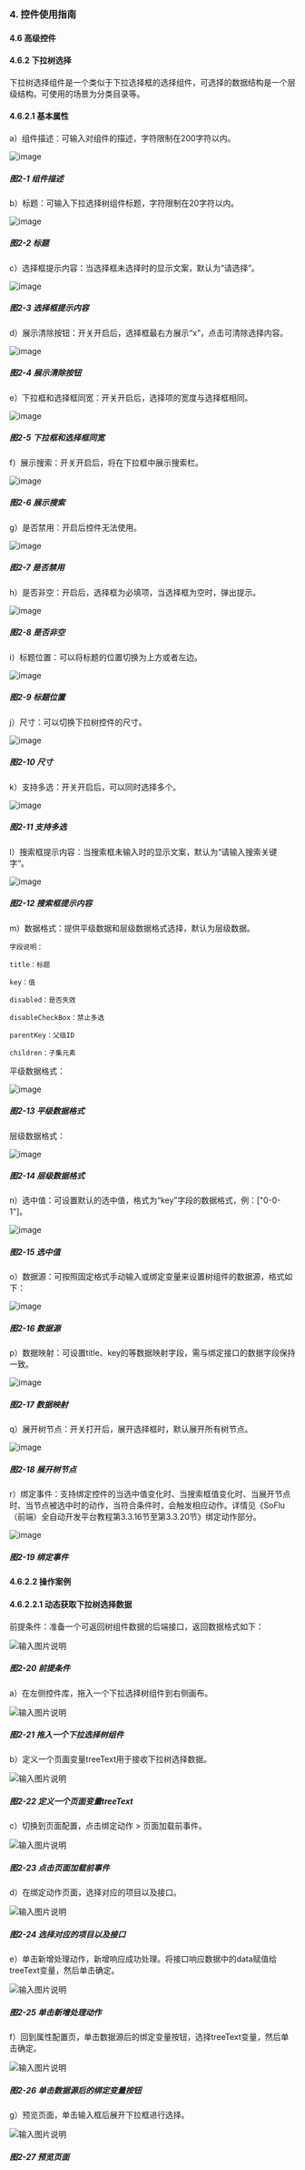 ### 4. 控件使用指南

#### 4.6 高级控件

#### 4.6.2 下拉树选择

下拉树选择组件是一个类似于下拉选择框的选择组件，可选择的数据结构是一个层级结构。可使用的场景为分类目录等。

#### 4.6.2.1 基本属性

a）组件描述：可输入对组件的描述，字符限制在200字符以内。

![image](https://user-images.githubusercontent.com/79617492/223967798-291bd629-ad8f-412d-a3cb-c9ff2b4ee597.png)

##### 图2-1 组件描述

b）标题：可输入下拉选择树组件标题，字符限制在20字符以内。

![image](https://user-images.githubusercontent.com/79617492/223967842-60dd5405-9c84-43ea-a425-35c69837ceba.png)

##### 图2-2 标题

c）选择框提示内容：当选择框未选择时的显示文案，默认为“请选择”。

![image](https://user-images.githubusercontent.com/79617492/223967893-910dce01-45f3-4b4f-be3f-2e49eaa6ca59.png)

##### 图2-3 选择框提示内容

d）展示清除按钮：开关开启后，选择框最右方展示“x”，点击可清除选择内容。

![image](https://user-images.githubusercontent.com/79617492/223967941-02644a1d-c3ac-4f34-aa74-5e420f76228b.png)

##### 图2-4 展示清除按钮

e）下拉框和选择框同宽：开关开启后，选择项的宽度与选择框相同。

![image](https://user-images.githubusercontent.com/79617492/223967984-54a9e64d-e3ef-489a-a402-289dfdace6b8.png)

##### 图2-5 下拉框和选择框同宽

f）展示搜索：开关开启后，将在下拉框中展示搜索栏。

![image](https://user-images.githubusercontent.com/79617492/223968067-8e411a7a-20d6-418b-b977-1c36fd79a28f.png)

##### 图2-6 展示搜索

g）是否禁用：开启后控件无法使用。

![image](https://user-images.githubusercontent.com/79617492/223968102-10addd38-256a-4723-a39a-ae0a5fb48cc3.png)

##### 图2-7 是否禁用

h）是否非空：开启后，选择框为必填项，当选择框为空时，弹出提示。

![image](https://user-images.githubusercontent.com/79617492/223968140-bd65cb41-547d-442d-a0dc-d4ac2f9f931b.png)

##### 图2-8 是否非空

i）标题位置：可以将标题的位置切换为上方或者左边。

![image](https://user-images.githubusercontent.com/79617492/223968168-979e116e-28b8-44dd-b002-7d779983e2b1.png)

##### 图2-9 标题位置

j）尺寸：可以切换下拉树控件的尺寸。

![image](https://user-images.githubusercontent.com/79617492/223968251-03eb4d5a-18c0-4811-83c0-c7de3b67df83.png)

##### 图2-10 尺寸

k）支持多选：开关开启后，可以同时选择多个。

![image](https://user-images.githubusercontent.com/79617492/223968279-19cb12f3-a232-46c0-8c40-e76edcac0920.png)

##### 图2-11 支持多选

l）搜索框提示内容：当搜索框未输入时的显示文案，默认为“请输入搜索关键字”。

![image](https://user-images.githubusercontent.com/79617492/223968326-498842dc-1f2c-4cdd-92cc-306093586baf.png)

##### 图2-12 搜索框提示内容

m）数据格式：提供平级数据和层级数据格式选择，默认为层级数据。


```
字段说明：

title：标题

key：值

disabled：是否失效

disableCheckBox：禁止多选

parentKey：父级ID

children：子集元素
```

平级数据格式：

![image](https://user-images.githubusercontent.com/79617492/223968377-2ef1b001-add9-4108-a4b9-5782315fe13e.png)

##### 图2-13 平级数据格式

层级数据格式：

![image](https://user-images.githubusercontent.com/79617492/223968425-194af009-11c4-4623-afc7-b0fa7f310f74.png)

##### 图2-14 层级数据格式

n）选中值：可设置默认的选中值，格式为“key”字段的数据格式，例：["0-0-1"]。

![image](https://user-images.githubusercontent.com/79617492/223968519-18c3b33d-3328-46a9-a221-f81a143e2eed.png)

##### 图2-15 选中值

o）数据源：可按照固定格式手动输入或绑定变量来设置树组件的数据源，格式如下：

![image](https://user-images.githubusercontent.com/79617492/223968556-761319de-9d95-4a4a-86a0-6d99cbc3a186.png)

##### 图2-16 数据源

p）数据映射：可设置title、key的等数据映射字段，需与绑定接口的数据字段保持一致。

![image](https://user-images.githubusercontent.com/79617492/223968588-50ec6fc4-2d01-4dbc-9249-3bd6e35ee7aa.png)

##### 图2-17 数据映射

q）展开树节点：开关打开后，展开选择框时，默认展开所有树节点。

![image](https://user-images.githubusercontent.com/79617492/223968614-0c6e2e3f-a3b0-4130-8aa3-c82574ae26e2.png)

##### 图2-18 展开树节点

r）绑定事件：支持绑定控件的当选中值变化时、当搜索框值变化时、当展开节点时、当节点被选中时的动作，当符合条件时，会触发相应动作。详情见《SoFlu（前端）全自动开发平台教程第3.3.16节至第3.3.20节》绑定动作部分。

![image](https://user-images.githubusercontent.com/79617492/223968636-c8727c9c-b9ed-42d0-bc8c-65fcf496c5e8.png)

##### 图2-19 绑定事件

#### 4.6.2.2 操作案例

#### 4.6.2.2.1 动态获取下拉树选择数据

前提条件：准备一个可返回树组件数据的后端接口，返回数据格式如下：

![输入图片说明](../../../../images/%20SoFlu%EF%BC%88%E5%89%8D%E7%AB%AF%EF%BC%89%E5%85%A8%E8%87%AA%E5%8A%A8%E5%BC%80%E5%8F%91%E5%B9%B3%E5%8F%B0%E6%95%99%E7%A8%8B/1.%20%E6%9C%80%E6%96%B0%E7%89%88%E6%9C%AC%20-%20%E6%9B%B4%E6%96%B0%E6%97%A5%E6%9C%9F%20-%202023.01.10/4.%20%E6%8E%A7%E4%BB%B6%E4%BD%BF%E7%94%A8%E6%8C%87%E5%8D%97/6.%20%E9%AB%98%E7%BA%A7%E6%8E%A7%E4%BB%B6/2-20.png)

##### 图2-20 前提条件

a）在左侧控件库，拖入一个下拉选择树组件到右侧画布。

![输入图片说明](../../../../images/%20SoFlu%EF%BC%88%E5%89%8D%E7%AB%AF%EF%BC%89%E5%85%A8%E8%87%AA%E5%8A%A8%E5%BC%80%E5%8F%91%E5%B9%B3%E5%8F%B0%E6%95%99%E7%A8%8B/1.%20%E6%9C%80%E6%96%B0%E7%89%88%E6%9C%AC%20-%20%E6%9B%B4%E6%96%B0%E6%97%A5%E6%9C%9F%20-%202023.01.10/4.%20%E6%8E%A7%E4%BB%B6%E4%BD%BF%E7%94%A8%E6%8C%87%E5%8D%97/6.%20%E9%AB%98%E7%BA%A7%E6%8E%A7%E4%BB%B6/2-21.png)

##### 图2-21 拖入一个下拉选择树组件

b）定义一个页面变量treeText用于接收下拉树选择数据。

![输入图片说明](../../../../images/%20SoFlu%EF%BC%88%E5%89%8D%E7%AB%AF%EF%BC%89%E5%85%A8%E8%87%AA%E5%8A%A8%E5%BC%80%E5%8F%91%E5%B9%B3%E5%8F%B0%E6%95%99%E7%A8%8B/1.%20%E6%9C%80%E6%96%B0%E7%89%88%E6%9C%AC%20-%20%E6%9B%B4%E6%96%B0%E6%97%A5%E6%9C%9F%20-%202023.01.10/4.%20%E6%8E%A7%E4%BB%B6%E4%BD%BF%E7%94%A8%E6%8C%87%E5%8D%97/6.%20%E9%AB%98%E7%BA%A7%E6%8E%A7%E4%BB%B6/2-22.png)

##### 图2-22 定义一个页面变量treeText

c）切换到页面配置，点击绑定动作 > 页面加载前事件。

![输入图片说明](../../../../images/%20SoFlu%EF%BC%88%E5%89%8D%E7%AB%AF%EF%BC%89%E5%85%A8%E8%87%AA%E5%8A%A8%E5%BC%80%E5%8F%91%E5%B9%B3%E5%8F%B0%E6%95%99%E7%A8%8B/1.%20%E6%9C%80%E6%96%B0%E7%89%88%E6%9C%AC%20-%20%E6%9B%B4%E6%96%B0%E6%97%A5%E6%9C%9F%20-%202023.01.10/4.%20%E6%8E%A7%E4%BB%B6%E4%BD%BF%E7%94%A8%E6%8C%87%E5%8D%97/6.%20%E9%AB%98%E7%BA%A7%E6%8E%A7%E4%BB%B6/2-23.png)

##### 图2-23 点击页面加载前事件

d）在绑定动作页面，选择对应的项目以及接口。

![输入图片说明](../../../../images/%20SoFlu%EF%BC%88%E5%89%8D%E7%AB%AF%EF%BC%89%E5%85%A8%E8%87%AA%E5%8A%A8%E5%BC%80%E5%8F%91%E5%B9%B3%E5%8F%B0%E6%95%99%E7%A8%8B/1.%20%E6%9C%80%E6%96%B0%E7%89%88%E6%9C%AC%20-%20%E6%9B%B4%E6%96%B0%E6%97%A5%E6%9C%9F%20-%202023.01.10/4.%20%E6%8E%A7%E4%BB%B6%E4%BD%BF%E7%94%A8%E6%8C%87%E5%8D%97/6.%20%E9%AB%98%E7%BA%A7%E6%8E%A7%E4%BB%B6/2-24.png)

##### 图2-24 选择对应的项目以及接口

e）单击新增处理动作，新增响应成功处理。将接口响应数据中的data赋值给treeText变量，然后单击确定。

![输入图片说明](../../../../images/%20SoFlu%EF%BC%88%E5%89%8D%E7%AB%AF%EF%BC%89%E5%85%A8%E8%87%AA%E5%8A%A8%E5%BC%80%E5%8F%91%E5%B9%B3%E5%8F%B0%E6%95%99%E7%A8%8B/1.%20%E6%9C%80%E6%96%B0%E7%89%88%E6%9C%AC%20-%20%E6%9B%B4%E6%96%B0%E6%97%A5%E6%9C%9F%20-%202023.01.10/4.%20%E6%8E%A7%E4%BB%B6%E4%BD%BF%E7%94%A8%E6%8C%87%E5%8D%97/6.%20%E9%AB%98%E7%BA%A7%E6%8E%A7%E4%BB%B6/2-25.png)

##### 图2-25 单击新增处理动作

f）回到属性配置页，单击数据源后的绑定变量按钮，选择treeText变量，然后单击确定。

![输入图片说明](../../../../images/%20SoFlu%EF%BC%88%E5%89%8D%E7%AB%AF%EF%BC%89%E5%85%A8%E8%87%AA%E5%8A%A8%E5%BC%80%E5%8F%91%E5%B9%B3%E5%8F%B0%E6%95%99%E7%A8%8B/1.%20%E6%9C%80%E6%96%B0%E7%89%88%E6%9C%AC%20-%20%E6%9B%B4%E6%96%B0%E6%97%A5%E6%9C%9F%20-%202023.01.10/4.%20%E6%8E%A7%E4%BB%B6%E4%BD%BF%E7%94%A8%E6%8C%87%E5%8D%97/6.%20%E9%AB%98%E7%BA%A7%E6%8E%A7%E4%BB%B6/2-26.png)

##### 图2-26 单击数据源后的绑定变量按钮

g）预览页面，单击输入框后展开下拉框进行选择。

![输入图片说明](../../../../images/%20SoFlu%EF%BC%88%E5%89%8D%E7%AB%AF%EF%BC%89%E5%85%A8%E8%87%AA%E5%8A%A8%E5%BC%80%E5%8F%91%E5%B9%B3%E5%8F%B0%E6%95%99%E7%A8%8B/1.%20%E6%9C%80%E6%96%B0%E7%89%88%E6%9C%AC%20-%20%E6%9B%B4%E6%96%B0%E6%97%A5%E6%9C%9F%20-%202023.01.10/4.%20%E6%8E%A7%E4%BB%B6%E4%BD%BF%E7%94%A8%E6%8C%87%E5%8D%97/6.%20%E9%AB%98%E7%BA%A7%E6%8E%A7%E4%BB%B6/2-27.png)

##### 图2-27 预览页面
